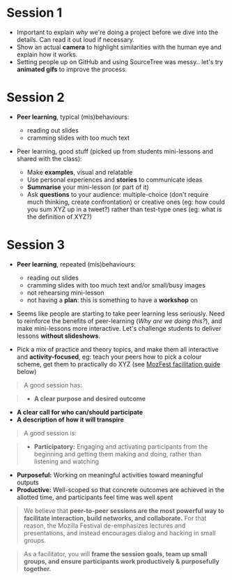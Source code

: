 # Session 1

* Important to explain *why* we're doing a project before we dive into the details. Can read it out loud if necessary.
* Show an actual **camera** to highlight similarities with the human eye and explain how it works.
* Setting people up on GitHub and using SourceTree was messy.. let's try **animated gifs** to improve the process.

# Session 2

* **Peer learning**, typical (mis)behaviours:
	
	* reading out slides
	* cramming slides with too much text
	
* Peer learning, good stuff (picked up from students mini-lessons and shared with the class):

	* Make **examples**, visual and relatable
	* Use personal experiences and **stories** to communicate ideas
	* **Summarise** your mini-lesson (or part of it)
	* Ask **questions** to your audience: multiple-choice (don't require much thinking, create confrontation) or creative ones (eg: how could you sum XYZ up in a tweet?) rather than test-type ones (eg: what is the definition of XYZ?) 	  

# Session 3

* **Peer learning**, repeated (mis)behaviours:
	
	* reading out slides
	* cramming slides with too much text and/or small/busy images
	* not rehearsing mini-lesson
	* not having a **plan**: this is something to have a **workshop** on
	
* Seems like people are starting to take peer learning less seriously. Need to reinforce the benefits of peer-learning (*Why are we doing this?*), and make mini-lessons more interactive. Let's challenge students to deliver lessons **without slideshows**.
* Pick a mix of practice and theory topics, and make them all interactive and **activity-focused**, eg: teach your peers how to pick a colour scheme, get them to practically do XYZ (see [MozFest facilitation guide](https://wiki.mozilla.org/Festival2012/Submit#What_makes_a_good_Mozilla_Festival_session.3F) below)
 
> A good session has:

> *   **A clear purpose and desired outcome**
*   **A clear call for who can/should participate**
*   **A description of how it will transpire**

> A good session is:

> *   **Participatory:** Engaging and activating participants from the beginning and getting them making and doing, rather than listening and watching
*   **Purposeful:** Working on meaningful activities toward meaningful outputs
*   **Productive:** Well-scoped so that concrete outcomes are achieved in the allotted time, and participants feel time was well spent

> We believe that **peer-to-peer sessions are the most powerful way to facilitate interaction, build networks, and collaborate.** For that reason, the Mozilla Festival de-emphasizes lectures and presentations, and instead encourages dialog and hacking in small groups.

> As a facilitator, you will **frame the session goals, team up small groups, and ensure participants work productively & purposefully together.**
